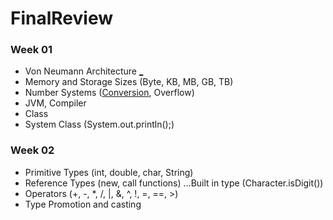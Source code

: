 # FinalReview
### Week 01
* Von Neumann Architecture [_ ](https://github.com/gaoliyao/FinalReview/wiki/Von-Neumann-Architecture)
* Memory and Storage Sizes (Byte, KB, MB, GB, TB)
* Number Systems ([Conversion](https://github.com/gaoliyao/FinalReview/wiki/Number-System), Overflow)
* JVM, Compiler
* Class
* System Class (System.out.println();)

### Week 02
* Primitive Types (int, double, char, String)
* Reference Types (new, call functions)
...Built in type (Character.isDigit())
* Operators (+, -, *, /, |, &, ^, !, =, ==, >)
* Type Promotion and casting
